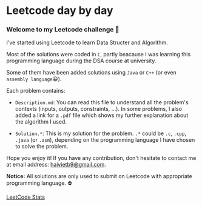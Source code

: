 # Leetcode day by day

### Welcome to my Leetcode challenge :partying_face:

   I've started using Leetcode to learn Data Structer and Algorithm.
   
   Most of the solutions were coded in ```C```, partly beacause I was learning this programming language during the DSA course at university.
   
   Some of them have been added solutions using ```Java``` or ```C++``` (or even ```assembly language```:grinning:).  

   Each problem contains:
   - ```Description.md```: You can read this file to understand all the problem's contexts (inputs, outputs, constraints, ...). In some problems, I also added a link for a ```.pdf``` file which shows my further explanation about the algorithm I used.
     
   - ```Solution.*```: This is my solution for the problem. ```.*``` could be ```.c```, ```.cpp```, ```.java``` (or ```.asm```), depending on the programming language I have chosen to solve the problem.
  
   Hope you enjoy it! If you have any contribution, don't hesitate to contact me at email address: haivietb9@gmail.com.

   __Notice:__ All solutions are only used to submit on Leetcode with appropriate programming language. :no_entry:

  [LeetCode Stats](https://leetcard.jacoblin.cool/haivietb9?theme=light&font=Noto%20Sans%20Rejang)

